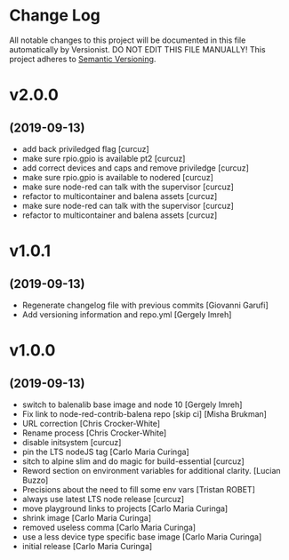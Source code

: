 # Change Log

All notable changes to this project will be documented in this file
automatically by Versionist. DO NOT EDIT THIS FILE MANUALLY!
This project adheres to [Semantic Versioning](http://semver.org/).

# v2.0.0
## (2019-09-13)

* add back priviledged flag [curcuz]
* make sure rpio.gpio is available pt2 [curcuz]
* add correct devices and caps and remove priviledge [curcuz]
* make sure rpio.gpio is available to nodered [curcuz]
* make sure node-red can talk with the supervisor [curcuz]
* refactor to multicontainer and balena assets [curcuz]
* make sure node-red can talk with the supervisor [curcuz]
* refactor to multicontainer and balena assets [curcuz]

# v1.0.1
## (2019-09-13)

* Regenerate changelog file with previous commits [Giovanni Garufi]
* Add versioning information and repo.yml [Gergely Imreh]

# v1.0.0
## (2019-09-13)

* switch to balenalib base image and node 10 [Gergely Imreh]
* Fix link to node-red-contrib-balena repo [skip ci] [Misha Brukman]
* URL correction [Chris Crocker-White]
* Rename process [Chris Crocker-White]
* disable initsystem [curcuz]
* pin the LTS nodeJS tag [Carlo Maria Curinga]
* sitch to alpine slim and do magic for build-essential [curcuz]
* Reword section on environment variables for additional clarity. [Lucian Buzzo]
* Precisions about the need to fill some env vars [Tristan ROBET]
* always use latest LTS node release [curcuz]
* move playground links to projects [Carlo Maria Curinga]
* shrink image [Carlo Maria Curinga]
* removed useless comma [Carlo Maria Curinga]
* use a less device type specific base image [Carlo Maria Curinga]
* initial release [Carlo Maria Curinga]
